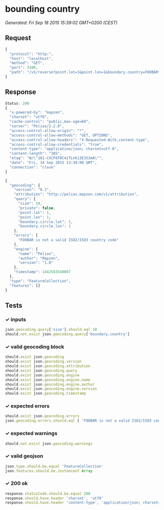 # bounding country

*Generated: Fri Sep 18 2015 15:39:02 GMT+0200 (CEST)*
## Request
```javascript
{
  "protocol": "http:",
  "host": "localhost",
  "method": "GET",
  "port": 3100,
  "path": "/v1/reverse?point.lat=1&point.lon=1&boundary.country=FOOBAR"
}
```

## Response
```javascript
Status: 200
{
  "x-powered-by": "mapzen",
  "charset": "utf8",
  "cache-control": "public,max-age=60",
  "server": "Pelias/2.2.0",
  "access-control-allow-origin": "*",
  "access-control-allow-methods": "GET, OPTIONS",
  "access-control-allow-headers": "X-Requested-With,content-type",
  "access-control-allow-credentials": "true",
  "content-type": "application/json; charset=utf-8",
  "content-length": "385",
  "etag": "W/\"181-CXCF6T0C4iTLnk13E3S3mA\"",
  "date": "Fri, 18 Sep 2015 13:39:00 GMT",
  "connection": "close"
}
```
```javascript
{
  "geocoding": {
    "version": "0.1",
    "attribution": "http://pelias.mapzen.com/v1/attribution",
    "query": {
      "size": 10,
      "private": false,
      "point.lat": 1,
      "point.lon": 1,
      "boundary.circle.lat": 1,
      "boundary.circle.lon": 1
    },
    "errors": [
      "FOOBAR is not a valid ISO2/ISO3 country code"
    ],
    "engine": {
      "name": "Pelias",
      "author": "Mapzen",
      "version": "1.0"
    },
    "timestamp": 1442583540087
  },
  "type": "FeatureCollection",
  "features": []
}
```

## Tests

### ✓ inputs
```javascript
json.geocoding.query['size'].should.eql 10
should.not.exist json.geocoding.query['boundary.country']
```

### ✓ valid geocoding block
```javascript
should.exist json.geocoding
should.exist json.geocoding.version
should.exist json.geocoding.attribution
should.exist json.geocoding.query
should.exist json.geocoding.engine
should.exist json.geocoding.engine.name
should.exist json.geocoding.engine.author
should.exist json.geocoding.engine.version
should.exist json.geocoding.timestamp
```

### ✓ expected errors
```javascript
should.exist json.geocoding.errors
json.geocoding.errors.should.eql [ 'FOOBAR is not a valid ISO2/ISO3 country code' ]
```

### ✓ expected warnings
```javascript
should.not.exist json.geocoding.warnings
```

### ✓ valid geojson
```javascript
json.type.should.be.equal 'FeatureCollection'
json.features.should.be.instanceof Array
```

### ✓ 200 ok
```javascript
response.statusCode.should.be.equal 200
response.should.have.header 'charset', 'utf8'
response.should.have.header 'content-type', 'application/json; charset=utf-8'
```

